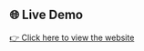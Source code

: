 ## 🌐 Live Demo
[👉 Click here to view the website](https://angelhelpingwings.github.io/AHW-Website/)
